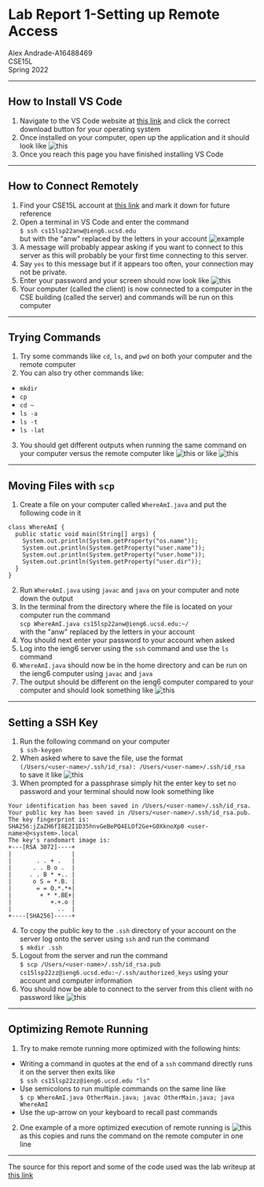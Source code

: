 # Lab Report 1-Setting up Remote Access
Alex Andrade-A16488469  
CSE15L  
Spring 2022

---

## How to Install VS Code 
1. Navigate to the VS Code website at [this link](https://code.visualstudio.com/) and click the correct download button for your operating system
2. Once installed on your computer, open up the application and it should look like ![this](Screenshots/VS_Code_1.png)
3. Once you reach this page you have finished installing VS Code

---

## How to Connect Remotely 
1. Find your CSE15L account at [this link](https://sdacs.ucsd.edu/~icc/index.php) and mark it down for future reference
2. Open a terminal in VS Code and enter the command     
`$ ssh cs15lsp22anw@ieng6.ucsd.edu`                           
but with the "anw" replaced by the letters in your account
![example](Screenshots/Terminal_1.png)
3. A message will probably appear asking if you want to connect to this server as this will probably be your first time connecting to this server.
4. Say `yes` to this message but if it appears too often, your connection may not be private.
5. Enter your password and your screen should now look like ![this](Screenshots/Login_1.png)
6. Your computer (called the client) is now connected to a computer in the CSE building (called the server) and commands will be run on this computer

---

## Trying Commands
1. Try some commands like `cd`, `ls`, and `pwd` on both your computer and the remote computer
2. You can also try other commands like:
* `mkdir`
* `cp`
* `cd ~`
* `ls -a`
* `ls -t`
* `ls -lat`
3. You should get different outputs when running the same command on your computer versus the remote computer like ![this](Screenshots/Command_1.png) or like ![this](Screenshots/Command_2.png)

---

## Moving Files with `scp`
1. Create a file on your computer called `WhereAmI.java` and put the following code in it 
```
class WhereAmI {
  public static void main(String[] args) {
    System.out.println(System.getProperty("os.name"));
    System.out.println(System.getProperty("user.name"));
    System.out.println(System.getProperty("user.home"));
    System.out.println(System.getProperty("user.dir"));
  }
}
```
2. Run `WhereAmI.java` using `javac` and `java` on your computer and note down the output
3. In the terminal from the directory where the file is located on your computer run the command         
`scp WhereAmI.java cs15lsp22anw@ieng6.ucsd.edu:~/`      
with the "anw" replaced by the letters in your account
4. You should next enter your password to your account when asked
5. Log into the ieng6 server using the `ssh` command and use the `ls` command
6. `WhereAmI.java` should now be in the home directory and can be run on the ieng6 computer using `javac` and `java`
7. The output should be different on the ieng6 computer compared to your computer and should look something like ![this](Screenshots/WhereAmI_Output.png)

---

## Setting a SSH Key
1. Run the following command on your computer       
`$ ssh-keygen`  
2. When asked where to save the file, use the format        
`(/Users/<user-name>/.ssh/id_rsa): /Users/<user-name>/.ssh/id_rsa`         
to save it like ![this](Screenshots/Keygen_1.png)
3. When prompted for a passphrase simply hit the enter key to set no password and your terminal should now look something like 
```
Your identification has been saved in /Users/<user-name>/.ssh/id_rsa.
Your public key has been saved in /Users/<user-name>/.ssh/id_rsa.pub.
The key fingerprint is:
SHA256:jZaZH6fI8E2I1D35hnvGeBePQ4ELOf2Ge+G0XknoXp0 <user-name>@<system>.local
The key's randomart image is:
+---[RSA 3072]----+
|                 |
|       . . + .   |
|      . . B o .  |
|     . . B * +.. |
|      o S = *.B. |
|       = = O.*.*+|
|        + * *.BE+|
|           +.+.o |
|             ..  |
+----[SHA256]-----+
```
4. To copy the public key to the `.ssh` directory of your account on the server log onto the server using `ssh` and run the command                               
`$ mkdir .ssh`
5. Logout from the server and run the command   
`$ scp /Users/<user-name>/.ssh/id_rsa.pub cs15lsp22zz@ieng6.ucsd.edu:~/.ssh/authorized_keys`
using your account and computer information
6. You should now be able to connect to the server from this client with no password like ![this](Screenshots/No_Pass.png)

---

## Optimizing Remote Running
1. Try to make remote running more optimized with the following hints:
* Writing a command in quotes at the end of a `ssh` command directly runs it on the server then exits like  
`$ ssh cs15lsp22zz@ieng6.ucsd.edu "ls"`
* Use semicolons to run multiple commands on the same line like     
`$ cp WhereAmI.java OtherMain.java; javac OtherMain.java; java WhereAmI`
* Use the up-arrow on your keyboard to recall past commands
2. One example of a more optimized execution of remote running is ![this](Screenshots/Optimized.png)
as this copies and runs the command on the remote computer in one line

---

The source for this report and some of the code used was the lab writeup at [this link](https://docs.google.com/document/d/1AO6RDoJnaWxMui-UFjEa_2bbQ4qcANpbIpPuV-awsOg/edit)